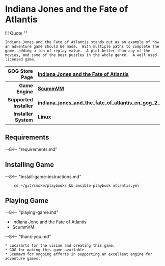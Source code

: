 # Indiana Jones and the Fate of Atlantis

!!! Quote ""

    Indiana Jones and the Fate of Atlantis stands out as an example of how an adventure game should be made.  With multiple paths to complete the game, adding a ton of replay value.  A plot better than any of the movies, and some of the best puzzles in the whole genre.  A well used licensed game.

| GOG Store Page | [Indiana Jones and the Fate of Atlantis](https://www.gog.com/game/indiana_jones_and_the_fate_of_atlantis) |
|--:|:--|
| **Game Engine** | **[ScummVM](https://www.scummvm.org/)** |
| **Supported Installer** | **indiana_jones_and_the_fate_of_atlantis_en_gog_2_20145.sh** |
| **Installer System** | **Linux** |

## Requirements

--8<-- "requirements.md"

## Installing Game

--8<-- "install-game-instructions.md"

        cd ~/git/smoke/playbooks && ansible-playbook atlantis.yml

## Playing Game

--8<-- "playing-game.md"

* Indiana Jone and the Fate of Atlantis
* ScummVM

--8<-- "thank-you.md"
    
    * Lucasarts for the vision and creating this game.
    * GOG for making this game available.
    * ScummVM for ongoing efforts in supporting an excellent engine for adventure games.